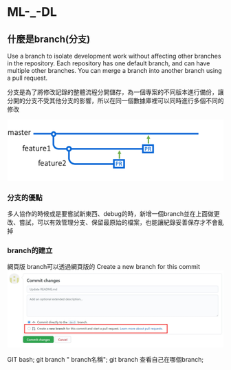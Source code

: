 # ML-_-DL

 ## 什麼是branch(分支)
 Use a branch to isolate development work without affecting other branches in the repository. Each repository has one default branch, and can have multiple other branches. You can merge a branch into another branch using a pull request.

分支是為了將修改記錄的整體流程分開儲存，為一個專案的不同版本進行備份，讓分開的分支不受其他分支的影響，所以在同一個數據庫裡可以同時進行多個不同的修改
 
 ![IMAGE](https://github.com/shinmao/ML-_-DL/blob/dev3/pr-retargeting-diagram1.png)
 
 ### 分支的優點
 多人協作的時候或是要嘗試新東西、debug的時，新增一個branch並在上面做更改、嘗試，可以有效管理分支、保留最原始的檔案，也能讓紀錄妥善保存才不會亂掉
 
 ### branch的建立
 
 網頁版
 branch可以透過網頁版的  Create a new branch for this commit 
 ![IMAGE](https://github.com/shinmao/ML-_-DL/blob/dev3/1598490094535.jpg)
 
 GIT bash;
 git branch " branch名稱";
 git branch  查看自己在哪個branch;
 
 
 ##
